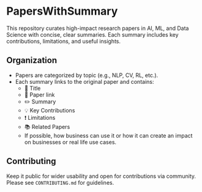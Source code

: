 # PapersWithSummary

This repository curates high-impact research papers in AI, ML, and Data Science with concise, clear summaries. Each summary includes key contributions, limitations, and useful insights.

## Organization
- Papers are categorized by topic (e.g., NLP, CV, RL, etc.).
- Each summary links to the original paper and contains:
  - 📌 Title
  - 📎 Paper link
  - ✏️ Summary
  - 💡 Key Contributions
  - ❗ Limitations
  - 📚 Related Papers
  - If possible, how business can use it or how it can create an impact on businesses or real life use cases. 

## Contributing
Keep it public for wider usability and open for contributions via community. Please see `CONTRIBUTING.md` for guidelines.
